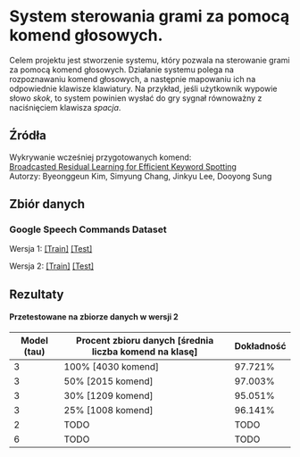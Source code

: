# System sterowania grami za pomocą komend głosowych.

Celem projektu jest stworzenie systemu, który pozwala na sterowanie grami za pomocą komend głosowych. Działanie systemu polega na rozpoznawaniu komend głosowych, a następnie mapowaniu ich na odpowiednie klawisze klawiatury. Na przykład, jeśli użytkownik wypowie słowo *skok*, to system powinien wysłać do gry sygnał równoważny z naciśnięciem klawisza *spacja*.

## Źródła
Wykrywanie wcześniej przygotowanych komend:\
[Broadcasted Residual Learning for Efficient Keyword Spotting](https://arxiv.org/pdf/2106.04140v4)\
Autorzy: Byeonggeun Kim, Simyung Chang, Jinkyu Lee, Dooyong Sung

## Zbiór danych
### Google Speech Commands Dataset

Wersja 1: [[Train]](https://storage.googleapis.com/download.tensorflow.org/data/speech_commands_v0.01.tar.gz) [[Test]](https://storage.googleapis.com/download.tensorflow.org/data/speech_commands_test_set_v0.01.tar.gz)

Wersja 2: [[Train]](http://download.tensorflow.org/data/speech_commands_v0.02.tar.gz) [[Test]](http://download.tensorflow.org/data/speech_commands_test_set_v0.02.tar.gz)

## Rezultaty
#### Przetestowane na zbiorze danych w wersji 2
| Model (tau) | Procent zbioru danych [średnia liczba komend na klasę] | Dokładność |
|-|-|-|
| 3 | 100% [4030 komend] | 97.721% |
| 3 | 50% [2015 komend] | 97.003% |
| 3 | 30% [1209 komend] | 95.051% |
| 3 | 25% [1008 komend] | 96.141% |
| 2 | TODO | TODO |
| 6 | TODO | TODO |